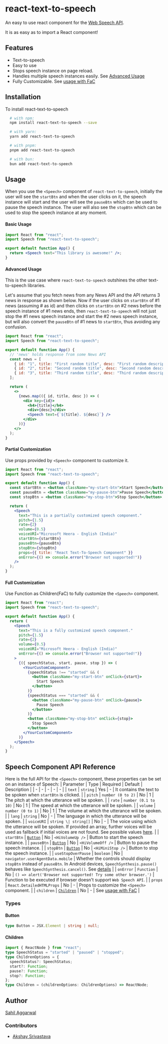 # react-text-to-speech

An easy to use react component for the [Web Speech API](https://developer.mozilla.org/en-US/docs/Web/API/Web_Speech_API).

It is as easy as to import a React component!

## Features

- Text-to-speech
- Easy to use
- Stops speech instance on page reload.
- Handles multiple speech instances easily. See [Advanced Usage](#advanced-usage)
- Fully Customizable. See [usage with FaC](#full-customization)

## Installation

To install react-text-to-speech

```bash
  # with npm:
  npm install react-text-to-speech --save

  # with yarn:
  yarn add react-text-to-speech

  # with pnpm:
  pnpm add react-text-to-speech

  # with bun:
  bun add react-text-to-speech
```

## Usage

When you use the `<Speech>` component of `react-text-to-speech`, initially the user will see the `startBtn` and when the user clicks on it, the speech instance will start and the user will see the `pauseBtn` which can be used to pause the speech instance. The user will also see the `stopBtn` which can be used to stop the speech instance at any moment.

#### Basic Usage

```jsx
import React from "react";
import Speech from "react-text-to-speech";

export default function App() {
  return <Speech text="This library is awesome!" />;
}
```

#### Advanced Usage

This is the use case where `react-text-to-speech` outshines the other text-to-speech libraries.

Let's assume that you fetch news from any News API and the API returns 3 news in response as shown below. Now if the user clicks on `startBtn` of #1 news (assuming # as id) and then clicks on `startBtn` on #2 news before the speech instance of #1 news ends, then `react-text-to-speech` will not just stop the #1 news speech instance and start the #2 news speech instance, but will also convert the `pauseBtn` of #1 news to `startBtn`, thus avoiding any confusion.

```jsx
import React from "react";
import Speech from "react-text-to-speech";

export default function App() {
  // 'news' holds response from some News API
  const news = [
    { id: "1", title: "First random title", desc: "First random description" },
    { id: "2", title: "Second random title", desc: "Second random description" },
    { id: "3", title: "Third random title", desc: "Third random description" },
  ];

  return (
    <>
      {news.map(({ id, title, desc }) => (
        <div key={id}>
          <h4>{title}</h4>
          <div>{desc}</div>
          <Speech text={`${title}. ${desc}`} />
        </div>
      ))}
    </>
  );
}
```

#### Partial Customization

Use props provided by `<Speech>` component to customize it.

```jsx
import React from "react";
import Speech from "react-text-to-speech";

export default function App() {
  const startBtn = <button className="my-start-btn">Start Speech</button>;
  const pauseBtn = <button className="my-pause-btn">Pause Speech</button>;
  const stopBtn = <button className="my-stop-btn">Stop Speech</button>;

  return (
    <Speech
      text="This is a partially customized speech component."
      pitch={1.5}
      rate={2}
      volume={0.5}
      voiceURI="Microsoft Heera - English (India)"
      startBtn={startBtn}
      pauseBtn={pauseBtn}
      stopBtn={stopBtn}
      props={{ title: "React Text-To-Speech Component" }}
      onError={() => console.error("Browser not supported!")}
    />
  );
}
```

#### Full Customization

Use Function as Children(FaC) to fully customize the `<Speech>` component.

```jsx
import React from "react";
import Speech from "react-text-to-speech";

export default function App() {
  return (
    <Speech
      text="This is a fully customized speech component."
      pitch={1.5}
      rate={2}
      volume={0.5}
      voiceURI="Microsoft Heera - English (India)"
      onError={() => console.error("Browser not supported!")}
    >
      {({ speechStatus, start, pause, stop }) => (
        <YourCustomComponent>
          {speechStatus !== "started" && (
            <button className="my-start-btn" onClick={start}>
              Start Speech
            </button>
          )}
          {speechStatus === "started" && (
            <button className="my-pause-btn" onClick={pause}>
              Pause Speech
            </button>
          )}
          <button className="my-stop-btn" onClick={stop}>
            Stop Speech
          </button>
        </YourCustomComponent>
      )}
    </Speech>
  );
}
```

## Speech Component API Reference

Here is the full API for the `<Speech>` component, these properties can be set on an instance of Speech:
| Parameter | Type | Required | Default | Description |
| - | - | - | - | - |
| `text` | `string` | Yes | - | It contains the text to be spoken when `startBtn` is clicked. |
| `pitch` | `number (0 to 2)` | No | 1 | The pitch at which the utterance will be spoken. |
| `rate` | `number (0.1 to 10)` | No | 1 | The speed at which the utterance will be spoken. |
| `volume` | `number (0 to 1)` | No | 1 | The volume at which the utterance will be spoken. |
| `lang` | `string` | No | - | The language in which the utterance will be spoken. |
| `voiceURI` | `string \| string[]` | No | - | The voice using which the utterance will be spoken. If provided an array, further voices will be used as fallback if initial voices are not found. See possible values [here](https://developer.mozilla.org/en-US/docs/Web/API/SpeechSynthesis/getVoices). |
| `startBtn` | [`Button`](#button) | No | `<HiVolumeUp />` | Button to start the speech instance. |
| `pauseBtn` | [`Button`](#button) | No | `<HiVolumeOff />` | Button to pause the speech instance. |
| `stopBtn` | [`Button`](#button) | No | `<HiMiniStop />` | Button to stop the speech instance. |
| `useStopOverPause` | `boolean` | No | `navigator.userAgentData.mobile` | Whether the controls should display `stopBtn` instead of `pauseBtn`. In Android devices, `SpeechSynthesis.pause()` behaves like `SpeechSynthesis.cancel()`. See [details](https://developer.mozilla.org/en-US/docs/Web/API/SpeechSynthesis/pause) |
| `onError` | `Function` | No | `() => alert('Browser not supported! Try some other browser.')` | Function to be executed if browser doesn't support `Web Speech API`. |
| `props` | `React.DetailedHTMLProps` | No | - | Props to customize the `<Speech>` component. |
| `children` | [`Children`](#children) | No | - | See [usage with FaC](#full-customization) |

### Types

#### Button

```typescript
type Button = JSX.Element | string | null;
```

#### Children

```typescript
import { ReactNode } from "react";
type SpeechStatus = "started" | "paused" | "stopped";
type ChildrenOptions = {
  speechStatus?: SpeechStatus;
  start?: Function;
  pause?: Function;
  stop?: Function;
};
type Children = (childrenOptions: ChildrenOptions) => ReactNode;
```

## Author

[Sahil Aggarwal](https://www.github.com/SahilAggarwal2004)

### Contributors

- [Akshay Srivastava](https://github.com/akshaypx)

